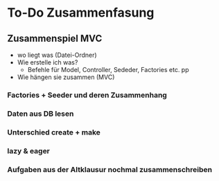 # To-Do Zusammenfasung
## Zusammenspiel MVC
  - wo liegt was (Datei-Ordner)
  - Wie erstelle ich was? 
    - Befehle für Model, Controller, Sededer, Factories etc. pp
  - Wie hängen sie zusammen (MVC)

### Factories + Seeder und deren Zusammenhang

### Daten aus DB lesen

### Unterschied create + make

### lazy & eager

### Aufgaben aus der Altklausur nochmal zusammenschreiben
